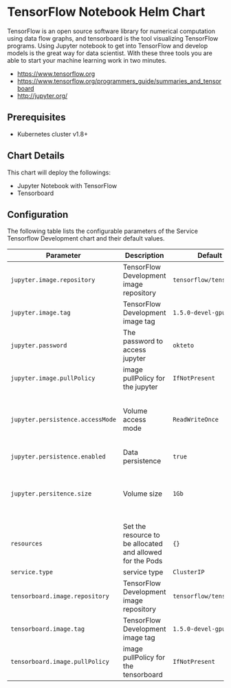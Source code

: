 # TensorFlow Notebook Helm Chart

TensorFlow is an open source software library for numerical computation using data flow graphs, and tensorboard is the tool visualizing TensorFlow programs. Using Jupyter notebook to get into TensorFlow and develop models is the great way for data scientist. With these three tools you are able to start your machine learning work in two minutes.

-  https://www.tensorflow.org
-  https://www.tensorflow.org/programmers_guide/summaries_and_tensorboard
-  http://jupyter.org/

## Prerequisites

- Kubernetes cluster v1.8+ 

## Chart Details

This chart will deploy the followings:

- Jupyter Notebook with TensorFlow
- Tensorboard

## Configuration

The following table lists the configurable parameters of the Service Tensorflow Development
chart and their default values.

| Parameter | Description | Default | Optional |
|-----------|-------------|---------|----------|
| `jupyter.image.repository` | TensorFlow Development image repository | `tensorflow/tensorflow` | No |
| `jupyter.image.tag` | TensorFlow Development image tag | `1.5.0-devel-gpu` | No |
| `jupyter.password` | The password to access jupyter | `okteto` | No | 
| `jupyter.image.pullPolicy` | image pullPolicy for the  jupyter | `IfNotPresent` | No |
| `jupyter.persistence.accessMode` | Volume access mode |  `ReadWriteOnce` | Yes (Required if persitence is enabled) |
| `jupyter.persistence.enabled` | Data persistence | `true` | No |
| `jupyter.persitence.size` | Volume size | `1Gb` | Yes (Required if persitence is enabled) |
| `resources` | Set the resource to be allocated and allowed for the Pods | `{}` | Yes |
| `service.type` | service type | `ClusterIP` | No |
| `tensorboard.image.repository` | TensorFlow Development image repository | `tensorflow/tensorflow` | No |
| `tensorboard.image.tag` | TensorFlow Development image tag | `1.5.0-devel-gpu` | No |
| `tensorboard.image.pullPolicy` | image pullPolicy for the  tensorboard | `IfNotPresent` |No |
